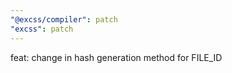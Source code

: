 ```yaml
---
"@excss/compiler": patch
"excss": patch
---
```


feat: change in hash generation method for FILE_ID
